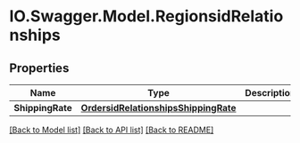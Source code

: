 # IO.Swagger.Model.RegionsidRelationships
## Properties

Name | Type | Description | Notes
------------ | ------------- | ------------- | -------------
**ShippingRate** | [**OrdersidRelationshipsShippingRate**](OrdersidRelationshipsShippingRate.md) |  | [optional] 

[[Back to Model list]](../README.md#documentation-for-models) [[Back to API list]](../README.md#documentation-for-api-endpoints) [[Back to README]](../README.md)

